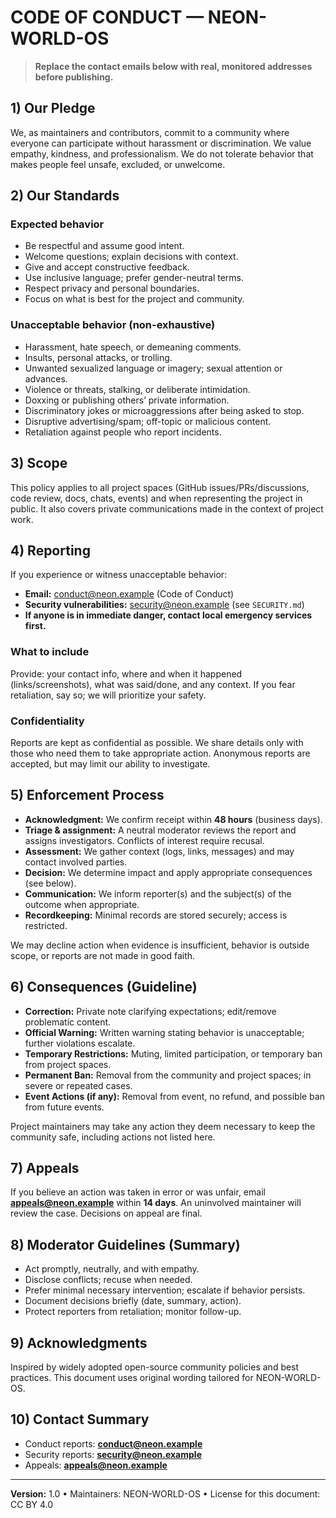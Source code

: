 # CODE OF CONDUCT — NEON-WORLD-OS

> **Replace the contact emails below with real, monitored addresses before publishing.**

## 1) Our Pledge
We, as maintainers and contributors, commit to a community where everyone can participate without harassment or discrimination. We value empathy, kindness, and professionalism. We do not tolerate behavior that makes people feel unsafe, excluded, or unwelcome.

## 2) Our Standards
### Expected behavior
- Be respectful and assume good intent.
- Welcome questions; explain decisions with context.
- Give and accept constructive feedback.
- Use inclusive language; prefer gender-neutral terms.
- Respect privacy and personal boundaries.
- Focus on what is best for the project and community.

### Unacceptable behavior (non-exhaustive)
- Harassment, hate speech, or demeaning comments.
- Insults, personal attacks, or trolling.
- Unwanted sexualized language or imagery; sexual attention or advances.
- Violence or threats, stalking, or deliberate intimidation.
- Doxxing or publishing others’ private information.
- Discriminatory jokes or microaggressions after being asked to stop.
- Disruptive advertising/spam; off-topic or malicious content.
- Retaliation against people who report incidents.

## 3) Scope
This policy applies to all project spaces (GitHub issues/PRs/discussions, code review, docs, chats, events) and when representing the project in public. It also covers private communications made in the context of project work.

## 4) Reporting
If you experience or witness unacceptable behavior:
- **Email:** conduct@neon.example (Code of Conduct)  
- **Security vulnerabilities:** security@neon.example (see `SECURITY.md`)
- **If anyone is in immediate danger, contact local emergency services first.**

### What to include
Provide: your contact info, where and when it happened (links/screenshots), what was said/done, and any context. If you fear retaliation, say so; we will prioritize your safety.

### Confidentiality
Reports are kept as confidential as possible. We share details only with those who need them to take appropriate action. Anonymous reports are accepted, but may limit our ability to investigate.

## 5) Enforcement Process
- **Acknowledgment:** We confirm receipt within **48 hours** (business days).
- **Triage & assignment:** A neutral moderator reviews the report and assigns investigators. Conflicts of interest require recusal.
- **Assessment:** We gather context (logs, links, messages) and may contact involved parties.
- **Decision:** We determine impact and apply appropriate consequences (see below).
- **Communication:** We inform reporter(s) and the subject(s) of the outcome when appropriate.
- **Recordkeeping:** Minimal records are stored securely; access is restricted.

We may decline action when evidence is insufficient, behavior is outside scope, or reports are not made in good faith.

## 6) Consequences (Guideline)
- **Correction:** Private note clarifying expectations; edit/remove problematic content.
- **Official Warning:** Written warning stating behavior is unacceptable; further violations escalate.
- **Temporary Restrictions:** Muting, limited participation, or temporary ban from project spaces.
- **Permanent Ban:** Removal from the community and project spaces; in severe or repeated cases.
- **Event Actions (if any):** Removal from event, no refund, and possible ban from future events.

Project maintainers may take any action they deem necessary to keep the community safe, including actions not listed here.

## 7) Appeals
If you believe an action was taken in error or was unfair, email **appeals@neon.example** within **14 days**. An uninvolved maintainer will review the case. Decisions on appeal are final.

## 8) Moderator Guidelines (Summary)
- Act promptly, neutrally, and with empathy.
- Disclose conflicts; recuse when needed.
- Prefer minimal necessary intervention; escalate if behavior persists.
- Document decisions briefly (date, summary, action).
- Protect reporters from retaliation; monitor follow-up.

## 9) Acknowledgments
Inspired by widely adopted open-source community policies and best practices. This document uses original wording tailored for NEON-WORLD-OS.

## 10) Contact Summary
- Conduct reports: **conduct@neon.example**  
- Security reports: **security@neon.example**  
- Appeals: **appeals@neon.example**

---

**Version:** 1.0 • Maintainers: NEON-WORLD-OS • License for this document: CC BY 4.0